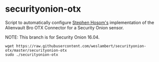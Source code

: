 # securityonion-otx

Script to automatically configure [Stephen Hosom's](https://github.com/hosom/bro-otx) implementation of the Alienvault Bro OTX Connector for a Security Onion sensor.

NOTE: This branch is for Security Onion 16.04.

```
wget https://raw.githubusercontent.com/weslambert/securityonion-otx/master/securityonion-otx
sudo ./securityonion-otx
```
